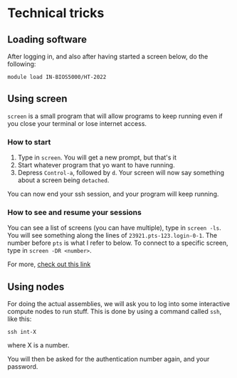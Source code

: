 # Technical tricks

## Loading software

After logging in, and also after having started a screen below, do the
following:

`module load IN-BIOS5000/HT-2022`



## Using screen

`screen` is a small program that will allow programs to keep running even if
you close your terminal or lose internet access.

### How to start

1. Type in `screen`. You will get a new prompt, but that's it
2. Start whatever program that yo want to have running.
3. Depress `Control-a`, followed by `d`. Your screen will now say something
about a screen being `detached`.

You can now end your ssh session, and your program will keep running.

### How to see and resume your sessions

You can see a list of screens (you can have multiple), type in `screen -ls`.
You will see something along the lines of `23921.pts-123.login-0-1`. The number
before `pts` is what I refer to below.
To connect to a specific screen, type in `screen -DR <number>`.

For more, [check out this link](https://www.tecmint.com/screen-command-examples-to-manage-linux-terminals/)

## Using nodes

For doing the actual assemblies, we will ask you to log into some interactive
compute nodes to run stuff. This is done by using a command called `ssh`, like
this:

`ssh int-X`

where X is a number. 

You will then be asked for the authentication number again, and your password.




